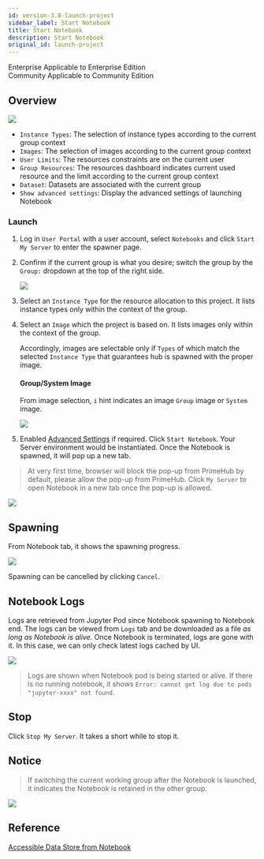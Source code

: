 ```yaml
---
id: version-3.8-launch-project
sidebar_label: Start Notebook
title: Start Notebook
description: Start Notebook
original_id: launch-project
---
```


<div class="label-sect">
  <div class="ee-only tooltip">Enterprise
    <span class="tooltiptext">Applicable to Enterprise Edition</span>
  </div>
  <div class="ce-only tooltip">Community
    <span class="tooltiptext">Applicable to Community Edition</span>
  </div>
</div>


## Overview

![](assets/spawner_v38.png)


+ `Instance Types`: The selection of instance types according to the current group context
+ `Images`: The selection of images according to the current group context
+ `User Limits`: The resources constraints are on the current user
+ `Group Resources`: The resources dashboard indicates current used resource and the limit according to the current group context
+ `Dataset`: Datasets are associated with the current group
+ `Show advanced settings`: Display the advanced settings of launching Notebook

### Launch

1. Log in `User Portal` with a user account, select `Notebooks` and click `Start My Server` to enter the spawner page.

2. Confirm if the current group is what you desire; switch the group by the `Group:` dropdown at the top of the right side.

    ![](assets/group_context.png)

3. Select an `Instance Type` for the resource allocation to this project. It lists instance types only within the context of the group.

4. Select an `Image` which the project is based on. It lists images only within the context of the group.

   Accordingly, images are selectable only if `Types` of which match the selected `Instance Type` that guarantees hub is spawned with the proper image.

   #### Group/System Image

    From image selection, `i` hint indicates an image `Group` image or `System` image.

    ![](assets/group-image-hint.png)

5. Enabled [Advanced Settings](../user-advanced-setting) if required. Click `Start Notebook`. Your Server environment would be instantiated. Once the Notebook is spawned, it will pop up a new tab.
   
>At very first time, browser will block the pop-up from PrimeHub by default, please allow the pop-up from PrimeHub. Click `My Server` to open Notebook in a new tab once the pop-up is allowed.

![](assets/v34-jupyter-popup-block.png)

## Spawning

From Notebook tab, it shows the spawning progress.

![](assets/spawner_cancel_v33.png)

Spawning can be cancelled by clicking `Cancel`.

## Notebook Logs

Logs are retrieved from Jupyter Pod since Notebook spawning to Notebook end. The logs can be viewed from `Logs` tab and be downloaded as a file *as long as Notebook is alive*. Once Notebook is terminated, logs are gone with it. In this case, we can only check latest logs cached by UI.

![](assets/spawner_log.png)

>Logs are shown when Notebook pod is being started or alive. If there is no running notebook, it shows `Error: cannot get log due to pods "jupyter-xxxx" not found`.

## Stop

Click `Stop My Server`. It takes a short while to stop it.

## Notice

>If switching the current working group after the Notebook is launched, it indicates the Notebook is retained in the other group.

![](assets/v3-jupyter-other-group.png)

## Reference

[Accessible Data Store from Notebook ](nb-data-store)
